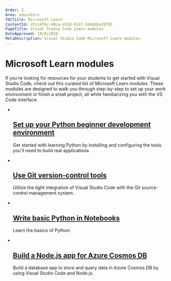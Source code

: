 ```yaml
---
Order: 2
Area: educators
TOCTitle: Microsoft Learn
ContentId: d7c14f6c-d8ca-4516-9147-2deb86a29701
PageTitle: Visual Studio Code Learn modules
DateApproved: 10/8/2020
MetaDescription: Visual Studio Code Microsoft Learn modules
---
```

# Microsoft Learn modules

If you’re looking for resources for your students to get started with Visual Studio Code, check out this curated list of Microsoft Learn modules. These modules are designed to walk you through step-by-step to set up your work environment or finish a small project, all while familiarizing you with the VS Code interface.

<ul class="module-list">
	<li class="module">
		<a href="https://docs.microsoft.com/en-us/learn/modules/python-install-vscode/">
			<img src="images/learn-python-vscode.png" alt aria-hidden="true" class="thumb"/>
			<div class="info">
				<h2 class="title faux-h3">Set up your Python beginner development environment</h2>
			</div>
		</a>
            <p class="description">Get started with learning Python by installing and configuring the tools you'll need to build real applications.</p>
	</li>
	<li class="module">
		<a href="https://docs.microsoft.com/en-us/learn/modules/use-git-from-vs-code/">
			<img src="images/learn-git.png" alt aria-hidden="true" class="thumb"/>
			<div class="info">
				<h2 class="title faux-h3">Use Git version-control tools</h2>
			</div>
		</a>
        <p class="description">Utilize the tight integration of Visual Studio Code with the Git source-control management system.</p>
	</li>
	<li class="module">
		<a href="https://docs.microsoft.com/en-us/learn/modules/basic-python-nasa/">
			<img src=images/learn-python-notebooks.png" alt aria-hidden="true" class="thumb"/>
			<div class="info">
				<h2 class="title faux-h3">Write basic Python in Notebooks</h2>
			</div>
		</a>
        <p class="description">Learn the basics of Python.</p>
	</li>
	<li class="module">
		<a href="https://docs.microsoft.com/en-us/learn/modules/build-node-cosmos-app-vscode/">
			<img src="images/learn-node-app.png" alt aria-hidden="true" class="thumb"/>
			<div class="info">
				<h2 class="title faux-h3">Build a Node.js app for Azure Cosmos DB</h2>
			</div>
		</a>
        <p class="description">Build a database app to store and query data in Azure Cosmos DB by using Visual Studio Code and Node.js.</p>
	</li>
</ul>
